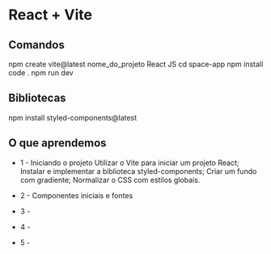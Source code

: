 # React + Vite

## Comandos
npm create vite@latest
nome_do_projeto
React
JS
cd space-app
npm install
code .
npm run dev

## Bibliotecas
npm install styled-components@latest

## O que aprendemos
- 1 - Iniciando o projeto
Utilizar o Vite para iniciar um projeto React;
Instalar e implementar a biblioteca styled-components;
Criar um fundo com gradiente;
Normalizar o CSS com estilos globais.

- 2 - Componentes iniciais e fontes

- 3 -

- 4 -

- 5 -

